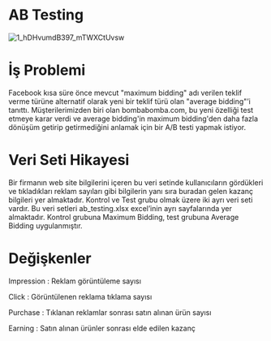 # AB Testing

![1_hDHvumdB397_mTWXCtUvsw](https://user-images.githubusercontent.com/108512938/179053469-8a563596-d58c-4fc5-acb6-94cb62fa0ae4.png)
# İş Problemi
Facebook kısa süre önce mevcut "maximum bidding" adı verilen 
teklif verme türüne alternatif olarak yeni bir teklif türü olan 
"average bidding"’i tanıttı. 
Müşterilerimizden biri olan bombabomba.com, bu yeni özelliği test 
etmeye karar verdi ve average bidding'in maximum bidding'den
daha fazla dönüşüm getirip getirmediğini anlamak için bir A/B 
testi yapmak istiyor.
# Veri Seti Hikayesi
Bir firmanın web site bilgilerini içeren bu veri setinde kullanıcıların gördükleri ve tıkladıkları reklam sayıları gibi bilgilerin yanı sıra 
buradan gelen kazanç bilgileri yer almaktadır. Kontrol ve Test grubu olmak üzere iki ayrı veri seti vardır. Bu veri setleri
ab_testing.xlsx excel’inin ayrı sayfalarında yer almaktadır. Kontrol grubuna Maximum Bidding, test grubuna Average
Bidding uygulanmıştır.
# Değişkenler
Impression : Reklam görüntüleme sayısı

Click : Görüntülenen reklama tıklama sayısı

Purchase : Tıklanan reklamlar sonrası satın alınan ürün sayısı

Earning : Satın alınan ürünler sonrası elde edilen kazanç
